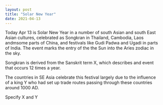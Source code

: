 ```yaml
---
layout: post
title: "Solar New Year"
date: 2021-04-13
---
```


Today Apr 13 is Solar New Year in a number of south Asian and south East Asian cultures, celebrated as Songkran in Thailand, Cambodia, Laos andmsome parts of China, and festivals like Gudi Padwa and Ugadi in parts of India. The event marks the entry of the the Sun into the Aries zodiac in the sky.

Songkran is derived from the Sanskrit term X, which describes and event that occurs 12 times a year.

The countries in SE Asia celebrate this festival largely due to the influence of a king Y who had set up trade routes passing through these countries around 1000 AD.

Specify X and Y
